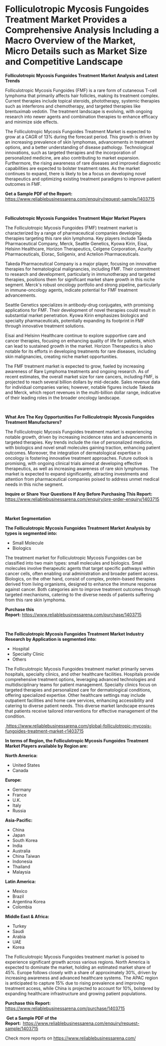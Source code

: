 <p><h1>Folliculotropic Mycosis Fungoides Treatment Market Provides a Comprehensive Analysis Including a Macro Overview of the Market, Micro Details such as Market Size and Competitive Landscape</h1></p><p><strong>Folliculotropic Mycosis Fungoides Treatment Market Analysis and Latest Trends</strong></p>
<p><p>Folliculotropic Mycosis Fungoides (FMF) is a rare form of cutaneous T-cell lymphoma that primarily affects hair follicles, making its treatment complex. Current therapies include topical steroids, phototherapy, systemic therapies such as interferons and chemotherapy, and targeted therapies like brentuximab vedotin. The treatment landscape is evolving, with ongoing research into newer agents and combination therapies to enhance efficacy and minimize side effects.</p><p>The Folliculotropic Mycosis Fungoides Treatment Market is expected to grow at a CAGR of 13% during the forecast period. This growth is driven by an increasing prevalence of skin lymphomas, advancements in treatment options, and a better understanding of disease pathology. Technological innovations, such as targeted therapies and the incorporation of personalized medicine, are also contributing to market expansion. Furthermore, the rising awareness of rare diseases and improved diagnostic capabilities are expected to bolster treatment rates. As the market continues to expand, there is likely to be a focus on developing novel therapeutics and optimizing existing treatment paradigms to improve patient outcomes in FMF.</p></p>
<p><strong>Get a Sample PDF of the Report:&nbsp;</strong> <a href="https://www.reliablebusinessarena.com/enquiry/request-sample/1403715?utm_campaign=1871&utm_medium=2&utm_source=Github&utm_content=ia&utm_term=13012025&utm_id=folliculotropic-mycosis-fungoides-treatment">https://www.reliablebusinessarena.com/enquiry/request-sample/1403715</a></p>
<p>&nbsp;</p>
<p><strong>Folliculotropic Mycosis Fungoides Treatment Major Market Players</strong></p>
<p><p>The Folliculotropic Mycosis Fungoides (FMF) treatment market is characterized by a range of pharmaceutical companies developing therapies targeting this rare skin lymphoma. Key players include Takeda Pharmaceutical Company, Merck, Seattle Genetics, Kyowa Kirin, Eisai, Helsinn Healthcare, Horizon Therapeutics, Celgene Corporation, Azurity Pharmaceuticals, Elorac, Soligenix, and Actelion Pharmaceuticals.</p><p>Takeda Pharmaceutical Company is a major player, focusing on innovative therapies for hematological malignancies, including FMF. Their commitment to research and development, particularly in immunotherapy and targeted therapies, positions them for significant market share growth in this niche segment. Merck's robust oncology portfolio and strong pipeline, particularly in immune-oncology agents, indicate potential for FMF treatment advancements.</p><p>Seattle Genetics specializes in antibody-drug conjugates, with promising applications for FMF. Their development of novel therapies could result in substantial market penetration. Kyowa Kirin emphasizes biologics and specialty pharmaceuticals, potentially expanding its footprint in FMF through innovative treatment solutions.</p><p>Eisai and Helsinn Healthcare continue to explore supportive care and cancer therapies, focusing on enhancing quality of life for patients, which can lead to sustained growth in the market. Horizon Therapeutics is also notable for its efforts in developing treatments for rare diseases, including skin malignancies, creating niche market opportunities.</p><p>The FMF treatment market is expected to grow, fueled by increasing awareness of Rare Lymphoma treatments and ongoing research. As of recent estimates, the overall market size for rare cancers, including FMF, is projected to reach several billion dollars by mid-decade. Sales revenue data for individual companies varies; however, notable figures include Takeda and Merck, which report revenues in the multi-billion dollar range, indicative of their leading roles in the broader oncology landscape.</p></p>
<p>&nbsp;</p>
<p><strong>What Are The Key Opportunities For Folliculotropic Mycosis Fungoides Treatment Manufacturers?</strong></p>
<p><p>The Folliculotropic Mycosis Fungoides treatment market is experiencing notable growth, driven by increasing incidence rates and advancements in targeted therapies. Key trends include the rise of personalized medicine, with biologics and novel small molecules gaining traction, enhancing patient outcomes. Moreover, the integration of dermatological expertise in oncology is fostering innovative treatment approaches. Future outlook is promising, with ongoing clinical trials aimed at developing effective therapeutics, as well as increasing awareness of rare skin lymphomas. The market is expected to expand significantly, attracting investments and attention from pharmaceutical companies poised to address unmet medical needs in this niche segment.</p></p>
<p><strong>Inquire or Share Your Questions If Any Before Purchasing This Report:</strong> <a href="https://www.reliablebusinessarena.com/enquiry/pre-order-enquiry/1403715?utm_campaign=1871&utm_medium=2&utm_source=Github&utm_content=ia&utm_term=13012025&utm_id=folliculotropic-mycosis-fungoides-treatment">https://www.reliablebusinessarena.com/enquiry/pre-order-enquiry/1403715</a></p>
<p>&nbsp;</p>
<p><strong>Market Segmentation</strong></p>
<p><strong>The Folliculotropic Mycosis Fungoides Treatment Market Analysis by types is segmented into:</strong></p>
<p><ul><li>Small Molecule</li><li>Biologics</li></ul></p>
<p><p>The treatment market for Folliculotropic Mycosis Fungoides can be classified into two main types: small molecules and biologics. Small molecules involve therapeutic agents that target specific pathways within cancer cells, often enabling oral administration and broader patient access. Biologics, on the other hand, consist of complex, protein-based therapies derived from living organisms, designed to enhance the immune response against cancer. Both categories aim to improve treatment outcomes through targeted mechanisms, catering to the diverse needs of patients suffering from this rare skin lymphoma.</p></p>
<p><strong>Purchase this Report:&nbsp;</strong><a href="https://www.reliablebusinessarena.com/purchase/1403715?utm_campaign=1871&utm_medium=2&utm_source=Github&utm_content=ia&utm_term=13012025&utm_id=folliculotropic-mycosis-fungoides-treatment">https://www.reliablebusinessarena.com/purchase/1403715</a></p>
<p>&nbsp;</p>
<p><strong>The Folliculotropic Mycosis Fungoides Treatment Market Industry Research by Application is segmented into:</strong></p>
<p><ul><li>Hospital</li><li>Specialty Clinic</li><li>Others</li></ul></p>
<p><p>The Folliculotropic Mycosis Fungoides treatment market primarily serves hospitals, specialty clinics, and other healthcare facilities. Hospitals provide comprehensive treatment options, leveraging advanced technologies and multidisciplinary teams for patient management. Specialty clinics focus on targeted therapies and personalized care for dermatological conditions, offering specialized expertise. Other healthcare settings may include outpatient facilities and home care services, enhancing accessibility and catering to diverse patient needs. This diverse market landscape ensures that patients receive tailored interventions for effective management of the condition.</p></p>
<p><a href="https://www.reliablebusinessarena.com/global-folliculotropic-mycosis-fungoides-treatment-market-r1403715?utm_campaign=1871&utm_medium=2&utm_source=Github&utm_content=ia&utm_term=13012025&utm_id=folliculotropic-mycosis-fungoides-treatment">&nbsp;https://www.reliablebusinessarena.com/global-folliculotropic-mycosis-fungoides-treatment-market-r1403715</a></p>
<p><strong>In terms of Region, the Folliculotropic Mycosis Fungoides Treatment Market Players available by Region are:</strong></p>
<p>
    <p> <strong> North America: </strong>
        <ul>
            <li>United States</li>
            <li>Canada</li>
        </ul>
        </p> 
    <p> <strong> Europe: </strong>
        <ul>
            <li>Germany</li>
            <li>France</li>
            <li>U.K.</li>
            <li>Italy</li>
            <li>Russia</li>
        </ul>
        </p> 
    <p> <strong> Asia-Pacific: </strong>
        <ul>
            <li>China</li>
            <li>Japan</li>
            <li>South Korea</li>
            <li>India</li>
            <li>Australia</li>
            <li>China Taiwan</li>
            <li>Indonesia</li>
            <li>Thailand</li>
            <li>Malaysia</li>
        </ul>
        </p> 
    <p> <strong> Latin America: </strong>
        <ul>
            <li>Mexico</li>
            <li>Brazil</li>
            <li>Argentina Korea</li>
            <li>Colombia</li>
        </ul>
        </p> 
    <p> <strong> Middle East & Africa: </strong>
        <ul>
            <li>Turkey</li>
            <li>Saudi</li>
            <li>Arabia</li>
            <li>UAE</li>
            <li>Korea</li>
        </ul>
    </p>
    </p>
<p><p>The Folliculotropic Mycosis Fungoides treatment market is poised to experience significant growth across various regions. North America is expected to dominate the market, holding an estimated market share of 45%. Europe follows closely with a share of approximately 30%, driven by increasing awareness and advanced healthcare systems. The APAC region is anticipated to capture 15% due to rising prevalence and improving treatment access, while China is projected to account for 10%, bolstered by expanding healthcare infrastructure and growing patient populations.</p></p>
<p><strong>Purchase this Report: </strong><a href="https://www.reliablebusinessarena.com/purchase/1403715?utm_campaign=1871&utm_medium=2&utm_source=Github&utm_content=ia&utm_term=13012025&utm_id=folliculotropic-mycosis-fungoides-treatment">https://www.reliablebusinessarena.com/purchase/1403715</a></p>
<p>&nbsp;<strong>Get a Sample PDF of the Report:&nbsp;&nbsp;</strong><a href="https://www.reliablebusinessarena.com/enquiry/request-sample/1403715?utm_campaign=1871&utm_medium=2&utm_source=Github&utm_content=ia&utm_term=13012025&utm_id=folliculotropic-mycosis-fungoides-treatment">https://www.reliablebusinessarena.com/enquiry/request-sample/1403715</a></p>
<p><strong></strong></p>
<p>Check more reports on <a href="https://www.reliablebusinessarena.com/?utm_campaign=1871&utm_medium=2&utm_source=Github&utm_content=ia&utm_term=13012025&utm_id=folliculotropic-mycosis-fungoides-treatment">https://www.reliablebusinessarena.com/</a></p>
